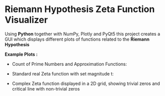 # **Riemann Hypothesis Zeta Function Visualizer**

Using **Python** together with NumPy, Plotly and PyQt5 this project creates a GUI which displays different plots of functions related to the **Riemann Hypothesis**


**Example Plots :**  
 - Count of Prime Numbers and Approximation Functions:



 - Standard real Zeta function with set magnitude t:




 - Complex Zeta function displayed in a 2D grid, showing trivial zeros and critical line with non-trivial zeros




